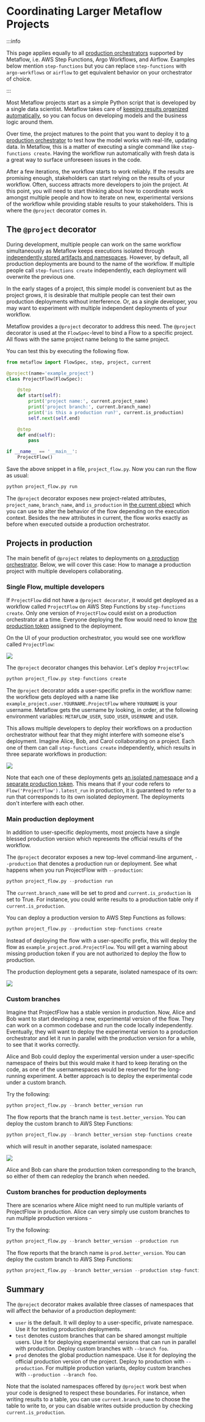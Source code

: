# Coordinating Larger Metaflow Projects

:::info

This page applies equally to all [production orchestrators](/production/scheduling-metaflow-flows/introduction) supported by Metaflow, i.e. AWS Step Functions,
Argo Workflows, and Airflow. Examples below mention `step-functions` but you can replace `step-functions` with `argo-workflows` or `airflow` to get equivalent
behavior on your orchestrator of choice.

:::


Most Metaflow projects start as a simple Python script that is developed by a single data scientist. Metaflow takes care of [keeping results organized automatically](../scaling/tagging), so you can focus on developing models and the business logic around them.

Over time, the project matures to the point that you want to deploy it to [a production orchestrator](/production/scheduling-metaflow-flows/introduction) to test how the model works with real-life, updating data. In Metaflow, this is a matter of executing a single command like `step-functions create`. Having the workflow run automatically with fresh data is a great way to surface unforeseen issues in the code.

After a few iterations, the workflow starts to work reliably. If the results are promising enough, stakeholders can start relying on the results of your workflow. Often, success attracts more developers to join the project. At this point, you will need to start thinking about how to coordinate work amongst multiple people and how to iterate on new, experimental versions of the workflow while providing stable results to your stakeholders. This is where the `@project` decorator comes in.

## The `@project` decorator

During development, multiple people can work on the same workflow simultaneously as Metaflow keeps executions isolated through [independently stored artifacts and namespaces](../scaling/tagging). However, by default, all production deployments are bound to the name of the workflow. If multiple people call `step-functions create`
independently, each deployment will overwrite the previous one.

In the early stages of a project, this simple model is convenient but as the project grows, it is desirable that multiple people can test their own production deployments without interference. Or, as a single developer, you may want to experiment with multiple independent deployments of your workflow.

Metaflow provides a `@project` decorator to address this need. The `@project` decorator is used at the `FlowSpec`-level to bind a Flow to a specific project. All flows with the same project name belong to the same project.

You can test this by executing the following flow.

```python title="project_flow.py"
from metaflow import FlowSpec, step, project, current

@project(name='example_project')
class ProjectFlow(FlowSpec):

    @step
    def start(self):
        print('project name:', current.project_name)
        print('project branch:', current.branch_name)
        print('is this a production run?', current.is_production)
        self.next(self.end)

    @step
    def end(self):
        pass

if __name__ == '__main__':
    ProjectFlow()
```

Save the above snippet in a file, `project_flow.py`. Now you can run the flow as usual:

```python
python project_flow.py run
```

The `@project` decorator exposes new project-related attributes, `project_name`, `branch_name`, and `is_production` in [the current object](../scaling/tagging#accessing-current-ids-in-a-flow) which you can use to alter the behavior of the flow depending on the execution context. Besides the new attributes in current, the flow works exactly as before when executed outside a production orchestrator.

## Projects in production

The main benefit of `@project` relates to deployments on [a production orchestrator](/production/scheduling-metaflow-flows/introduction). Below,
we will cover this case: How to manage a production project with multiple developers collaborating.

### Single Flow, multiple developers

If `ProjectFlow` did not have a `@project decorator`, it would get deployed as a workflow called `ProjectFlow` on AWS Step Functions by `step-functions create`. Only one version of `ProjectFlow` could exist on a production orchestrator at a time. Everyone deploying the flow would need to know [the production token](../scaling/tagging#production-namespaces) assigned to the deployment.

On the UI of your production orchestrator, you would see one workflow called `ProjectFlow`:

![](/assets/project_old.png)

The `@project` decorator changes this behavior. Let's deploy `ProjectFlow`:

```python
python project_flow.py step-functions create
```

The `@project` decorator adds a user-specific prefix in the workflow name: the workflow gets deployed with a name like `example_project.user.YOURNAME.ProjectFlow` where `YOURNAME` is your username. Metaflow gets the username by looking, in order, at the following environment variables: `METAFLOW_USER`, `SUDO_USER`, `USERNAME` and `USER`.

This allows multiple developers to deploy their workflows on a production orchestrator without fear that they might interfere with someone else's deployment. Imagine Alice, Bob, and Carol collaborating on a project. Each one of them can call `step-functions create` independently, which results in three separate workflows in production:

![](/assets/project_user.png)

Note that each one of these deployments gets [an isolated namespace](../scaling/tagging) and [a separate production token](../scaling/tagging#production-tokens). This means that if your code refers to `Flow('ProjectFlow').latest_run` in production, it is guaranteed to refer to a run that corresponds to its own isolated deployment. The deployments don't interfere with each other.

### Main production deployment

In addition to user-specific deployments, most projects have a single blessed production version which represents the official results of the workflow.

The `@project` decorator exposes a new top-level command-line argument, `--production` that denotes a production run or deployment. See what happens when you run ProjectFlow with `--production`:

```python
python project_flow.py --production run
```

The `current.branch_name` will be set to prod and `current.is_production` is set to True. For instance, you could write results to a production table only if `current.is_production`.

You can deploy a production version to AWS Step Functions as follows:

```python
python project_flow.py --production step-functions create
```

Instead of deploying the flow with a user-specific prefix, this will deploy the flow as `example_project.prod.ProjectFlow`. You will get a warning about missing production token if you are not authorized to deploy the flow to production.

The production deployment gets a separate, isolated namespace of its own:

![](/assets/project_prod.png)

### Custom branches

Imagine that ProjectFlow has a stable version in production. Now, Alice and Bob want to start developing a new, experimental version of the flow. They can work on a common codebase and run the code locally independently. Eventually, they will want to deploy the experimental version to a production orchestrator and let it run in parallel with the production version for a while, to see that it works correctly.

Alice and Bob could deploy the experimental version under a user-specific namespace of theirs but this would make it hard to keep iterating on the code, as one of the usernamespaces would be reserved for the long-running experiment. A better approach is to deploy the experimental code under a custom branch.

Try the following:

```python
python project_flow.py --branch better_version run
```

The flow reports that the branch name is `test.better_version`. You can deploy the custom branch to AWS Step Functions:

```python
python project_flow.py --branch better_version step-functions create
```

which will result in another separate, isolated namespace:

![](/assets/project_branch.png)

Alice and Bob can share the production token corresponding to the branch, so either of them can redeploy the branch when needed.

### Custom branches for production deployments

There are scenarios where Alice might need to run multiple variants of ProjectFlow in production. Alice can very simply use custom branches to run multiple production versions -

Try the following:

```python
python project_flow.py --branch better_version --production run
```

The flow reports that the branch name is `prod.better_version`. You can deploy the custom branch to AWS Step Functions:

```python
python project_flow.py --branch better_version --production step-functions create
```

## Summary

The `@project` decorator makes available three classes of namespaces that will affect the behavior of a production deployment:

- `user` is the default. It will deploy to a user-specific, private namespace. Use it for testing production deployments.
- `test` denotes custom branches that can be shared amongst multiple users. Use it for deploying experimental versions that can run in parallel with production. Deploy custom branches with `--branch foo`.
- `prod` denotes the global production namespace. Use it for deploying the official production version of the project. Deploy to production with `--production`. For multiple production variants, deploy custom branches with `--production --branch foo`.

Note that the isolated namespaces offered by `@project` work best when your code is designed to respect these boundaries. For instance, when writing results to a table, you can use `current.branch_name` to choose the table to write to, or you can disable writes outside production by checking `current.is_production`.

